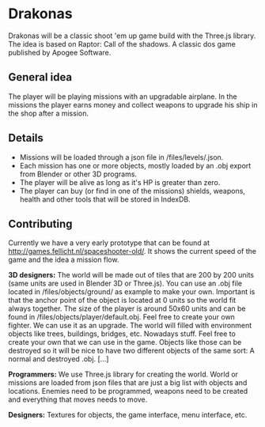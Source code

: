 Drakonas
========
Drakonas will be a classic shoot 'em up game build with the Three.js library.  The idea is based on Raptor: Call of the shadows. A classic dos game published by Apogee Software.

General idea
----
The player will be playing missions with an upgradable airplane. In the missions the player earns money and collect weapons to upgrade his ship in the shop after a mission.

Details
----
* Missions will be loaded through a json file in /files/levels/<level-code>.json.
* Each mission has one or more objects, mostly loaded by an .obj export from Blender or other 3D programs.
* The player will be alive as long as it's HP is greater than zero.
* The player can buy (or find in one of the missions) shields, weapons, health and other tools that will be stored in IndexDB.

Contributing
----
Currently we have a very early prototype that can be found at http://games.fellicht.nl/spaceshooter-old/. It shows the current speed of the game and the idea a mission flow.

**3D designers:** The world will be made out of tiles that are 200 by 200 units (same units are used in Blender 3D or Three.js). You can use an .obj file located in /files/objects/ground/ as example to make your own. Important is that the anchor point of the object is located at 0 units so the world fit always together.
The size of the player is around 50x60 units and can be found in /files/objects/player/default.obj. Feel free to create your own fighter. We can use it as an upgrade.
The world will filled with environment objects like trees, buildings, bridges, etc. Nowadays stuff. Feel free to create your own that we can use in the game. Objects like those can be destroyed so it will be nice to have two different objects of the same sort: A normal and destroyed .obj.
[...]

**Programmers:** We use Three.js library for creating the world. World or missions are loaded from json files that are just a big list with objects and locations. Enemies need to be programmed, weapons need to be created and everything that moves needs to move.

**Designers:** Textures for objects, the game interface, menu interface, etc.